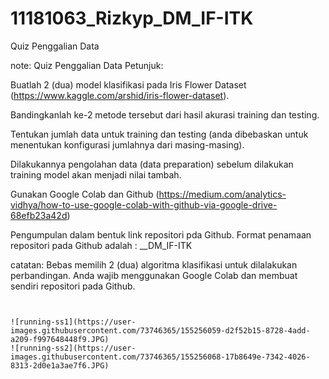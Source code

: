 # 11181063_Rizkyp_DM_IF-ITK
Quiz Penggalian Data

note:
Quiz Penggalian Data
Petunjuk:

Buatlah 2 (dua) model klasifikasi pada Iris Flower Dataset (https://www.kaggle.com/arshid/iris-flower-dataset).

Bandingkanlah ke-2 metode tersebut dari hasil akurasi training dan testing.

Tentukan jumlah data untuk training dan testing (anda dibebaskan untuk menentukan konfigurasi jumlahnya dari masing-masing).

Dilakukannya pengolahan data (data preparation) sebelum dilakukan training model akan menjadi nilai tambah.

Gunakan Google Colab dan Github (https://medium.com/analytics-vidhya/how-to-use-google-colab-with-github-via-google-drive-68efb23a42d)

Pengumpulan dalam bentuk link repositori pda Github.
Format penamaan repositori pada Github adalah : <NIM>_<NamaSingkat>_DM_IF-ITK

catatan:
Bebas memilih 2 (dua) algoritma klasifikasi untuk dilalakukan perbandingan.
Anda wajib menggunakan Google Colab dan membuat sendiri repositori pada Github.

  ~~~ output:

  
![running-ss1](https://user-images.githubusercontent.com/73746365/155256059-d2f52b15-8728-4add-a209-f997648448f9.JPG)
![running-ss2](https://user-images.githubusercontent.com/73746365/155256068-17b8649e-7342-4026-8313-2d0e1a3ae7f6.JPG)
